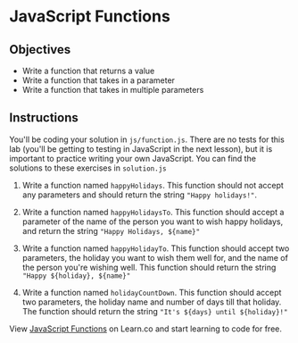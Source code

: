 # JavaScript Functions

## Objectives

+ Write a function that returns a value
+ Write a function that takes in a parameter
+ Write a function that takes in multiple parameters


## Instructions

You'll be coding your solution in `js/function.js`. There are no tests for this lab (you'll be getting to testing in JavaScript in the next lesson), but it is important to practice writing your own JavaScript. You can find the solutions to these exercises in `solution.js`

1. Write a function named `happyHolidays`. This function should not accept any parameters and should return the string `"Happy holidays!"`.

2. Write a function named `happyHolidaysTo`. This function should accept a parameter of the name of the person you want to wish happy holidays, and return the string `"Happy Holidays, ${name}"`

3. Write a function named `happyHolidayTo`. This function should accept two parameters, the holiday you want to wish them well for, and the name of the person you're wishing well. This function should return the string `"Happy ${holiday}, ${name}"`

4. Write a function named `holidayCountDown`. This function should accept two parameters, the holiday name and number of days till that holiday. The function should return the string `"It's ${days} until ${holiday}!"`

<p data-visibility='hidden'>View <a href='https://learn.co/lessons/js-functions-lab' title='JavaScript Functions'>JavaScript Functions</a> on Learn.co and start learning to code for free.</p>
